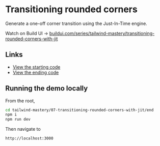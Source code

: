 # Transitioning rounded corners

Generate a one-off corner transition using the Just-In-Time engine.

Watch on Build UI → [buildui.com/series/tailwind-mastery/transitioning-rounded-corners-with-jit](http://buildui.com/series/tailwind-mastery/transitioning-rounded-corners-with-jit)

## Links

- [View the starting code](./begin/pages/index.js)
- [View the ending code](./end/pages/index.js)

## Running the demo locally

From the root,

```sh
cd tailwind-mastery/07-transitioning-rounded-corners-with-jit/end
npm i
npm run dev
```

Then navigate to

```
http://localhost:3000
```



